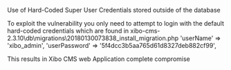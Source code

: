 Use of Hard-Coded Super User Credentials stored outside of the database

To exploit the vulnerability you only need to attempt to login with the default hard-coded credentials which are found in xibo-cms-2.3.10\db\migrations\20180130073838_install_migration.php
'userName' => 'xibo_admin',
                'userPassword' => '5f4dcc3b5aa765d61d8327deb882cf99',
                
                
This results in Xibo CMS web Application complete compromise
